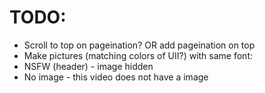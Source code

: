 # TODO:
- Scroll to top on pageination? OR add pageination on top
- Make pictures (matching colors of UII?) with same font:
 - NSFW (header) - image hidden
 - No image - this video does not have a image
